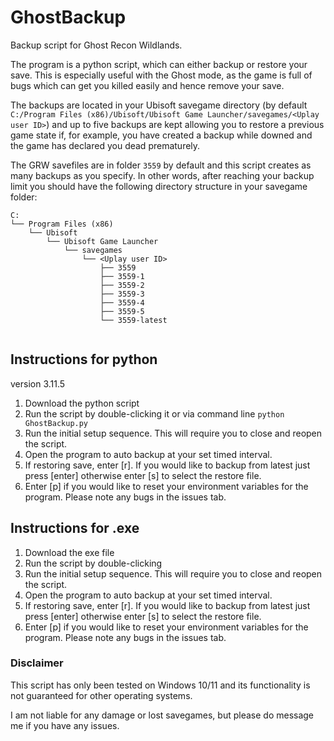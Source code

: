 # GhostBackup
Backup script for Ghost Recon Wildlands.

The program is a python script, which can either backup or restore your save.
This is especially useful with the Ghost mode, as the game is full of bugs which can get you killed easily and hence remove your save.

The backups are located in your Ubisoft savegame directory (by default `C:/Program Files (x86)/Ubisoft/Ubisoft Game Launcher/savegames/<Uplay user ID>`)
and up to five backups are kept allowing you to restore a previous game state if, for example, you have created a backup while downed and the game has declared you dead prematurely.

The GRW savefiles are in folder `3559` by default and this script creates as many backups as you specify. In other words, after reaching your backup limit you should have the following directory structure in your savegame folder:

```
C:
└── Program Files (x86)
    └── Ubisoft
        └── Ubisoft Game Launcher
            └── savegames
                └── <Uplay user ID>
                    ├── 3559
                    ├── 3559-1
                    ├── 3559-2
                    ├── 3559-3
                    ├── 3559-4
                    ├── 3559-5
                    └── 3559-latest
                    
```

## Instructions for python
version 3.11.5
1. Download the python script
2. Run the script by double-clicking it or via command line `python GhostBackup.py`
3. Run the initial setup sequence. This will require you to close and reopen the script.
4. Open the program to auto backup at your set timed interval.
5. If restoring save, enter [r]. If you would like to backup from latest just press [enter] otherwise enter [s] to select the restore file.
6. Enter [p] if you would like to reset your environment variables for the program. Please note any bugs in the issues tab.

## Instructions for .exe
1. Download the exe file
2. Run the script by double-clicking
3. Run the initial setup sequence. This will require you to close and reopen the script.
4. Open the program to auto backup at your set timed interval.
5. If restoring save, enter [r]. If you would like to backup from latest just press [enter] otherwise enter [s] to select the restore file.
6. Enter [p] if you would like to reset your environment variables for the program. Please note any bugs in the issues tab.

### Disclaimer

This script has only been tested on Windows 10/11 and its functionality is not guaranteed for other operating systems.

I am not liable for any damage or lost savegames, but please do message me if you have any issues.

